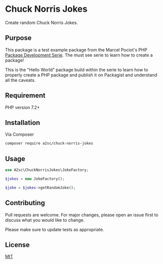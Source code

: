 # Chuck Norris Jokes

Create random Chuck Norris Jokes.

## Purpose

This package is a test example package from the Marcel Pociot's PHP [Package Development Serie](https://phppackagedevelopment.com/). The must see serie to learn how to create a package!

This is the "Hello World" package build within the serie to learn how to properly create a PHP package and publish it on Packagist and understand all the caveats.

## Requirement

PHP version 7.2+

## Installation

Via Composer

```bash
composer require a2sc/chuck-norris-jokes
```

## Usage

```php
use A2sc\ChuckNorrisJokes\JokeFactory;

$jokes = new JokeFactory();

$joke = $jokes->getRandomJoke();
```

## Contributing
Pull requests are welcome. For major changes, please open an issue first to discuss what you would like to change.

Please make sure to update tests as appropriate.

## License
[MIT](https://choosealicense.com/licenses/mit/)

